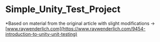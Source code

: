# Simple_Unity_Test_Project

*Based on material from the original article with slight modifications ->[www.raywenderlich.com](https://www.raywenderlich.com/9454-introduction-to-unity-unit-testing)
